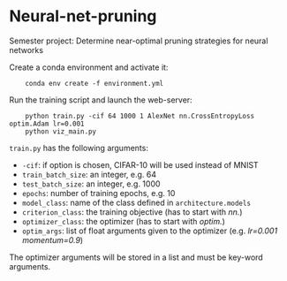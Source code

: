 # Neural-net-pruning
Semester project: Determine near-optimal pruning strategies for neural networks

Create a conda environment and activate it:

        conda env create -f environment.yml

Run the training script and launch the web-server:

        python train.py -cif 64 1000 1 AlexNet nn.CrossEntropyLoss optim.Adam lr=0.001
        python viz_main.py

`train.py` has the following arguments:
- `-cif`: if option is chosen, CIFAR-10 will be used instead of MNIST
- `train_batch_size`: an integer, e.g. 64
- `test_batch_size`: an integer, e.g. 1000
- `epochs`: number of training epochs, e.g. 10
- `model_class`: name of the class defined in `architecture.models`
- `criterion_class`: the training objective (has to start with _nn._)
- `optimizer_class`: the optimizer (has to start with _optim._)
- `optim_args`: list of float arguments given to the optimizer (e.g. _lr=0.001 momentum=0.9_)

The optimizer arguments will be stored in a list and must be key-word arguments.
